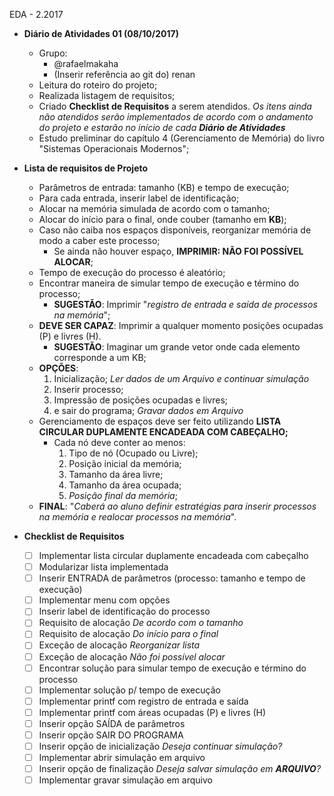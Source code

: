 EDA - 2.2017

* __Diário de Atividades 01 (08/10/2017)__
  * Grupo:
  	* @rafaelmakaha
	* (Inserir referência ao git do) renan
  * Leitura do roteiro do projeto;
  * Realizada listagem de requisitos;
  * Criado __Checklist de Requisitos__ a serem atendidos. *Os itens ainda não atendidos serão implementados de acordo com o andamento do projeto e estarão no início de cada __Diário de Atividades__*
  * Estudo preliminar do capítulo 4 (Gerenciamento de Memória) do livro "Sistemas Operacionais Modernos";
	
* __Lista de requisitos de Projeto__
    * Parâmetros de entrada: tamanho (KB) e tempo de execução;
    * Para cada entrada, inserir label de identificação;
    * Alocar na memória simulada de acordo com o tamanho;
    * Alocar do início para o final, onde couber (tamanho em __KB__);
    * Caso não caiba nos espaços disponíveis, reorganizar memória de modo a caber este processo;
	    * Se ainda não houver espaço, __IMPRIMIR: NÃO FOI POSSÍVEL ALOCAR__;
	* Tempo de execução do processo é aleatório;
	* Encontrar maneira de simular tempo de execução e término do processo;
	    * __SUGESTÃO__: Imprimir "*registro de entrada e saída de processos na memória*";
	* __DEVE SER CAPAZ__: Imprimir a qualquer momento posições ocupadas (P) e livres (H).
	    * __SUGESTÃO__: Imaginar um grande vetor onde cada elemento corresponde a um KB;
	* __OPÇÕES__:
	    1. Inicialização; *Ler dados de um Arquivo e continuar simulação*
	    2. Inserir processo;
	    3. Impressão de posições ocupadas e livres;
	    4. e sair do programa; *Gravar dados em Arquivo*
	* Gerenciamento de espaços deve ser feito utilizando __LISTA CIRCULAR DUPLAMENTE ENCADEADA COM CABEÇALHO;__
	    * Cada nó deve conter ao menos:
	        1. Tipo de nó (Ocupado ou Livre);
			2. Posição inicial da memória;
			3. Tamanho da área livre;
			4. Tamanho da área ocupada;
			5. *Posição final da memória*;
	* __FINAL__: "*Caberá ao aluno definir estratégias para inserir processos na memória e realocar processos na memória*".



* __Checklist de Requisitos__
    - [ ] Implementar lista circular duplamente encadeada com cabeçalho
    - [ ] Modularizar lista implementada
    - [ ] Inserir ENTRADA de parâmetros (processo: tamanho e tempo de execução)
    - [ ] Implementar menu com opções
    - [ ] Inserir label de identificação do processo
    - [ ] Requisito de alocação *De acordo com o tamanho*
    - [ ] Requisito de alocação *Do início para o final*
    - [ ] Exceção de alocação *Reorganizar lista*
    - [ ] Exceção de alocação *Não foi possível alocar*
    - [ ] Encontrar solução para simular tempo de execução e término do processo
    - [ ] Implementar solução p/ tempo de execução
    - [ ] Implementar printf com registro de entrada e saída
    - [ ] Implementar printf com áreas ocupadas (P) e livres (H)
    - [ ] Inserir opção SAÍDA de parâmetros
    - [ ] Inserir opção SAIR DO PROGRAMA
    - [ ] Inserir opção de inicialização *Deseja continuar simulação?*
    - [ ] Implementar abrir simulação em arquivo
    - [ ] Inserir opção de finalização *Deseja salvar simulação em __ARQUIVO__?*
    - [ ] Implementar gravar simulação em arquivo
